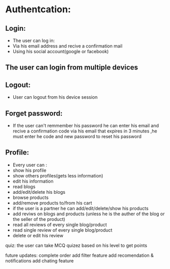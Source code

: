 # Authentcation:
 ## Login:
 - The user can log in:
 - Via his email address and recive a confirmation mail
 - Using his social account(google or facebook)
 
 ## The user can login from multiple devices

 ## Logout:
 - User can logout from his device session


 ## Forget password:
 - If the user can't remmember his password he can enter his email and recive a confirmation code via his email that expires in 3 minutes ,he must enter he code and new password to reset his password




## Profile:
- Every user can :
 - show his profile
 - show others profiles(gets less information)
 - edit his information
 - read blogs
 - add/edit/delete his blogs
 - browse products 
 - add/remove products to/from his cart
 - if the user is a partner he can add/edit/delete/show his products
 - add reviws on blogs and products (unless he is the auther of the blog or the seller of the product)
 - read all reviews of every single blog/product
 - read single review of every single blog/product
 - delete or edit his review



quiz:
the user can take MCQ quizez based on his level to get points





future updates: 
complete order 
add filter feature
add recomendation & notifications
add chating feature
